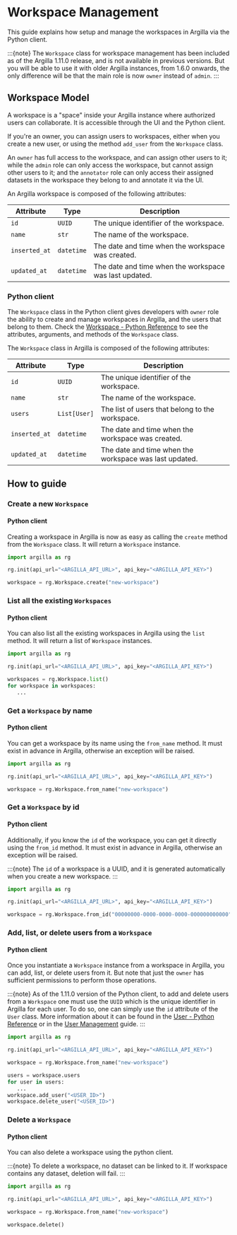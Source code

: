 # Workspace Management

This guide explains how setup and manage the workspaces in Argilla via the Python client.

:::{note}
The `Workspace` class for workspace management has been included as of the Argilla 1.11.0 release, and is not available in previous versions. But you will be able to use it with older Argilla instances, from 1.6.0 onwards, the only difference will be that the main role is now `owner` instead of `admin`.
:::

## Workspace Model

A workspace is a "space" inside your Argilla instance where authorized users can collaborate. It is accessible through the UI and the Python client.

If you're an owner, you can assign users to workspaces, either when you create a new user, or using the method `add_user` from the `Workspace` class.

An `owner` has full access to the workspace, and can assign other users to it; while the `admin` role can only access the workspace, but cannot assign other users to it; and the `annotator` role can only access their assigned datasets in the workspace they belong to and annotate it via the UI.

An Argilla workspace is composed of the following attributes:

| Attribute | Type | Description |
| --- | --- | --- |
| `id` | `UUID` | The unique identifier of the workspace. |
| `name` | `str` | The name of the workspace. |
| `inserted_at` | `datetime` | The date and time when the workspace was created. |
| `updated_at` | `datetime` | The date and time when the workspace was last updated. |

### Python client

The `Workspace` class in the Python client gives developers with `owner` role the ability to create and manage workspaces in Argilla, and the users that belong to them. Check the [Workspace - Python Reference](../reference/python/python_workspaces.rst) to see the attributes, arguments, and methods of the `Workspace` class.

The `Workspace` class in Argilla is composed of the following attributes:

| Attribute | Type | Description |
| --- | --- | --- |
| `id` | `UUID` | The unique identifier of the workspace. |
| `name` | `str` | The name of the workspace. |
| `users` | `List[User]` | The list of users that belong to the workspace. |
| `inserted_at` | `datetime` | The date and time when the workspace was created. |
| `updated_at` | `datetime` | The date and time when the workspace was last updated. |


## How to guide

### Create a new `Workspace`

#### Python client

Creating a workspace in Argilla is now as easy as calling the `create` method from the `Workspace` class. It will return a `Workspace` instance.

```python
import argilla as rg

rg.init(api_url="<ARGILLA_API_URL>", api_key="<ARGILLA_API_KEY>")

workspace = rg.Workspace.create("new-workspace")
```

### List all the existing `Workspaces`

#### Python client

You can also list all the existing workspaces in Argilla using the `list` method. It will return a list of `Workspace` instances.

```python
import argilla as rg

rg.init(api_url="<ARGILLA_API_URL>", api_key="<ARGILLA_API_KEY>")

workspaces = rg.Workspace.list()
for workspace in workspaces:
   ...
```

### Get a `Workspace` by name

#### Python client

You can get a workspace by its name using the `from_name` method. It must exist in advance in Argilla, otherwise an exception will be raised.

```python
import argilla as rg

rg.init(api_url="<ARGILLA_API_URL>", api_key="<ARGILLA_API_KEY>")

workspace = rg.Workspace.from_name("new-workspace")
```

### Get a `Workspace` by id

#### Python client

Additionally, if you know the `id` of the workspace, you can get it directly using the `from_id` method. It must exist in advance in Argilla, otherwise an exception will be raised.

:::{note}
The `id` of a workspace is a UUID, and it is generated automatically when you create a new workspace.
:::

```python
import argilla as rg

rg.init(api_url="<ARGILLA_API_URL>", api_key="<ARGILLA_API_KEY>")

workspace = rg.Workspace.from_id("00000000-0000-0000-0000-000000000000")
```

### Add, list, or delete users from a `Workspace`

#### Python client

Once you instantiate a `Workspace` instance from a workspace in Argilla, you can add, list, or delete users from it. But note that just the `owner` has sufficient permissions to perform those operations.

:::{note}
As of the 1.11.0 version of the Python client, to add and delete users from a `Workspace` one must use the `UUID` which is the unique identifier in Argilla for each user. To do so, one can simply use the `id` attribute of the `User` class. More information about it can be found in the [User - Python Reference](../reference/python/python_users.rst) or in the [User Management](user_management.md) guide.
:::

```python
import argilla as rg

rg.init(api_url="<ARGILLA_API_URL>", api_key="<ARGILLA_API_KEY>")

workspace = rg.Workspace.from_name("new-workspace")

users = workspace.users
for user in users:
   ...
workspace.add_user("<USER_ID>")
workspace.delete_user("<USER_ID>")
```

### Delete a `Workspace`

#### Python client

You can also delete a workspace using the python client.

:::{note}
To delete a workspace, no dataset can be linked to it. If workspace contains any dataset, deletion will fail.
:::

```python
import argilla as rg

rg.init(api_url="<ARGILLA_API_URL>", api_key="<ARGILLA_API_KEY>")

workspace = rg.Workspace.from_name("new-workspace")

workspace.delete()
```
